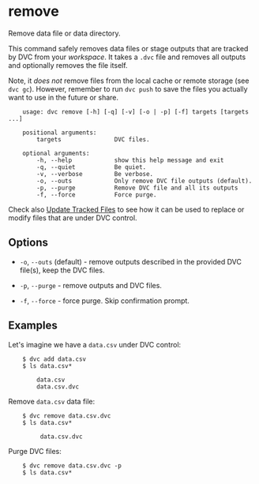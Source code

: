 # remove

Remove data file or data directory.

This command safely removes data files or stage outputs that are tracked by DVC
from your *workspace*. It takes a `.dvc` file and removes all outputs and
optionally removes the file itself.

Note, it *does not* remove files from the local cache or remote storage (see
`dvc gc`). However, remember to run `dvc push` to save the files you actually
want to use in the future or share.

```usage
    usage: dvc remove [-h] [-q] [-v] [-o | -p] [-f] targets [targets ...]

    positional arguments:
        targets               DVC files.

    optional arguments:
        -h, --help            show this help message and exit
        -q, --quiet           Be quiet.
        -v, --verbose         Be verbose.
        -o, --outs            Only remove DVC file outputs (default).
        -p, --purge           Remove DVC file and all its outputs
        -f, --force           Force purge.
```

Check also [Update Tracked Files](/doc/user-guide/update-tracked-file) to see
how it can be used to replace or modify files that are under DVC control.

## Options

* `-o`, `--outs` (default) - remove outputs described in the provided DVC
file(s), keep the DVC files.

* `-p`, `--purge` - remove outputs and DVC files.

* `-f`, `--force` - force purge. Skip confirmation prompt.


## Examples

Let's imagine we have a `data.csv` under DVC control:

```dvc
    $ dvc add data.csv
    $ ls data.csv*

        data.csv
        data.csv.dvc
```

Remove `data.csv` data file:


```dvc
    $ dvc remove data.csv.dvc
    $ ls data.csv*

         data.csv.dvc
```

Purge DVC files:

```dvc
    $ dvc remove data.csv.dvc -p
    $ ls data.csv*
```
